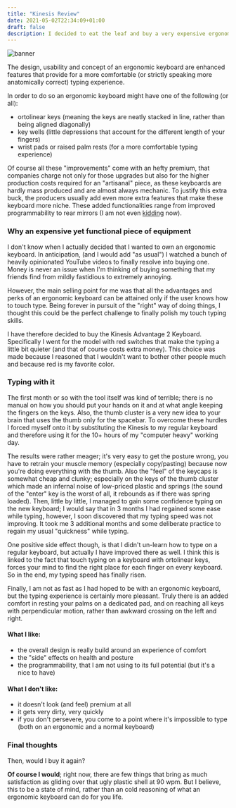 ```yaml
---
title: "Kinesis Review"
date: 2021-05-02T22:34:09+01:00
draft: false
description: I decided to eat the leaf and buy a very expensive ergonomic keyboard
---
```

![banner](/img/kinesis/ergonomic.jpeg#banner)

The design, usability and concept of an ergonomic keyboard are enhanced features that provide for a more comfortable (or strictly speaking more anatomically correct) typing experience.

In order to do so an ergonomic keyboard might have one of the following (or all):
- ortolinear keys (meaning the keys are neatly stacked in line, rather than being aligned diagonally)
- key wells (little depressions that account for the different length of your fingers)
- wrist pads or raised palm rests (for a more comfortable typing experience)

Of course all these "improvements" come with an hefty premium, that companies charge not only for those upgrades but also for the higher production costs required for an "artisanal" piece, as these keyboards are hardly mass produced and are almost always mechanic.
To justify this extra buck, the producers usually add even more extra features that make these keyboard more niche. These added functionalities range from improved programmability to rear mirrors (I am not even [kidding](https://www.youtube.com/watch?v=h4-fq8ksZls&ab_channel=LinusTechTips) now).

### Why an expensive yet functional piece of equipment
I don't know when I actually decided that I wanted to own an ergonomic keyboard. In anticipation, (and I would add "as usual") I watched a bunch of heavily opinionated YouTube videos to finally resolve into buying one. Money is never an issue when I'm thinking of buying something that my friends find from mildly fastidious to extremely annoying.

However, the main selling point for me was that all the advantages and perks of an ergonomic keyboard can be attained only if the user knows how to touch type.
Being forever in pursuit of the "right" way of doing things, I thought this could be the perfect challenge to finally polish my touch typing skills.

I have therefore decided to buy the Kinesis Advantage 2 Keyboard. Specifically I went for the model with red switches that make the typing a little bit quieter (and that of course costs extra money).
This choice was made because I reasoned that I wouldn't want to bother other people much and because red is my favorite color.

### Typing with it
The first month or so with the tool itself was kind of terrible; there is no manual on how you should put your hands on it and at what angle keeping the fingers on the keys. Also, the thumb cluster is a very new idea to your brain that uses the thumb only for the spacebar.
To overcome these hurdles I forced myself onto it by substituting the Kinesis to my regular keyboard and therefore using it for the 10+ hours of my "computer heavy" working day.

The results were rather meager; it's very easy to get the posture wrong, you have to retrain your muscle memory (especially copy/pasting) because now you're doing everything with the thumb.
Also the "feel" of the keycaps is somewhat cheap and clunky; especially on the keys of the thumb cluster which made an infernal noise of low-priced plastic and springs (the sound of the "enter" key is the worst of all, it rebounds as if there was spring loaded).
Then, little by little, I managed to gain some confidence typing on the new keyboard; I would say that in 3 months I had regained some ease while typing, however, I soon discovered that my typing speed was not improving.
It took me 3 additional months and some deliberate practice to regain my usual "quickness" while typing.

One positive side effect though, is that I didn't un-learn how to type on a regular keyboard, but actually I have improved there as well. I think this is linked to the fact that touch typing on a keyboard with ortolinear keys, forces your mind to find the right place for each finger on every keyboard. So in the end, my typing speed has finally risen.

Finally, I am not as fast as I had hoped to be with an ergonomic keyboard, but the typing experience is certainly more pleasant. Truly there is an added comfort in resting your palms on a dedicated pad, and on reaching all keys with perpendicular motion, rather than awkward crossing on the left and right.

####  What I like:
* the overall design is really build around an experience of comfort
* the "side" effects on health and posture
* the programmability, that I am not using to its full potential (but it's a nice to have)

####  What I don't like:
* it doesn't look (and feel) premium at all
* it gets very dirty, very quickly
* if you don't persevere, you come to a point where it's impossible to type (both on an ergonomic and a normal keyboard)

### Final thoughts
Then, would I buy it again?

**Of course I would**; right now, there are few things that bring as much satisfaction as gliding over that ugly plastic shell at 90 wpm.
But I believe, this to be a state of mind, rather than an cold reasoning of what an ergonomic keyboard can do for you life.
